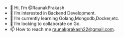 - 👋 Hi, I’m @RaunakPrakash
- 👀 I’m interested in Backend Development.
- 🌱 I’m currently learning Golang,Mongodb,Docker,etc.
- 💞️ I’m looking to collaborate on Go.
- 📫 How to reach me raunakprakash22@gmail.com.

<!---
RaunakPrakash/RaunakPrakash is a ✨ special ✨ repository because its `README.md` (this file) appears on your GitHub profile.
You can click the Preview link to take a look at your changes.
--->
